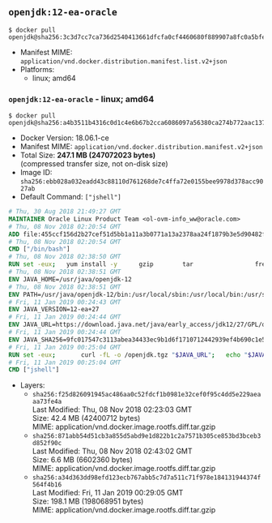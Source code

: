 ## `openjdk:12-ea-oracle`

```console
$ docker pull openjdk@sha256:3c3d7cc7ca736d2540413661dfcfa0cf4460680f889907a8fc0a5bfe1e32a87f
```

-	Manifest MIME: `application/vnd.docker.distribution.manifest.list.v2+json`
-	Platforms:
	-	linux; amd64

### `openjdk:12-ea-oracle` - linux; amd64

```console
$ docker pull openjdk@sha256:a4b3511b4316c0d1c4e6b67b2cca6086097a56380ca274b772aac1378eab3078
```

-	Docker Version: 18.06.1-ce
-	Manifest MIME: `application/vnd.docker.distribution.manifest.v2+json`
-	Total Size: **247.1 MB (247072023 bytes)**  
	(compressed transfer size, not on-disk size)
-	Image ID: `sha256:ebb028a032eadd43c88110d761268de7c4ffa72e0155bee9978d378acc9027ab`
-	Default Command: `["jshell"]`

```dockerfile
# Thu, 30 Aug 2018 21:49:27 GMT
MAINTAINER Oracle Linux Product Team <ol-ovm-info_ww@oracle.com>
# Thu, 08 Nov 2018 02:20:54 GMT
ADD file:455ccf156d2b27cef51d5bb1a11a3b0771a13a2378aa24f1879b3e5d90482f3d in / 
# Thu, 08 Nov 2018 02:20:54 GMT
CMD ["/bin/bash"]
# Thu, 08 Nov 2018 02:38:50 GMT
RUN set -eux; 	yum install -y 		gzip 		tar 				freetype fontconfig 	; 	rm -rf /var/cache/yum
# Thu, 08 Nov 2018 02:38:51 GMT
ENV JAVA_HOME=/usr/java/openjdk-12
# Thu, 08 Nov 2018 02:38:51 GMT
ENV PATH=/usr/java/openjdk-12/bin:/usr/local/sbin:/usr/local/bin:/usr/sbin:/usr/bin:/sbin:/bin
# Fri, 11 Jan 2019 00:24:43 GMT
ENV JAVA_VERSION=12-ea+27
# Fri, 11 Jan 2019 00:24:44 GMT
ENV JAVA_URL=https://download.java.net/java/early_access/jdk12/27/GPL/openjdk-12-ea+27_linux-x64_bin.tar.gz
# Fri, 11 Jan 2019 00:24:44 GMT
ENV JAVA_SHA256=9fc017547c3113abea34433ec9b1d6f1710712442939ef4b690c1e502de2d2cb
# Fri, 11 Jan 2019 00:25:04 GMT
RUN set -eux; 		curl -fL -o /openjdk.tgz "$JAVA_URL"; 	echo "$JAVA_SHA256 */openjdk.tgz" | sha256sum -c -; 	mkdir -p "$JAVA_HOME"; 	tar --extract --file /openjdk.tgz --directory "$JAVA_HOME" --strip-components 1; 	rm /openjdk.tgz; 		ln -sfT "$JAVA_HOME" /usr/java/default; 	ln -sfT "$JAVA_HOME" /usr/java/latest; 	for bin in "$JAVA_HOME/bin/"*; do 		base="$(basename "$bin")"; 		[ ! -e "/usr/bin/$base" ]; 		alternatives --install "/usr/bin/$base" "$base" "$bin" 20000; 	done; 		java -Xshare:dump; 		java --version; 	javac --version
# Fri, 11 Jan 2019 00:25:04 GMT
CMD ["jshell"]
```

-	Layers:
	-	`sha256:f25d826091945ac486aa0c52fdcf1b0981e32cef0f95c4dd5e229aeaaa73fe4a`  
		Last Modified: Thu, 08 Nov 2018 02:23:03 GMT  
		Size: 42.4 MB (42400712 bytes)  
		MIME: application/vnd.docker.image.rootfs.diff.tar.gzip
	-	`sha256:871abb54d51cb3a855d5abd9e1d822b1c2a7571b305ce853bd3bceb3d852f90c`  
		Last Modified: Thu, 08 Nov 2018 02:43:02 GMT  
		Size: 6.6 MB (6602360 bytes)  
		MIME: application/vnd.docker.image.rootfs.diff.tar.gzip
	-	`sha256:a34d363dd98efd123ecb767abb5c7d7a511c71f978e184131944374f564f4b16`  
		Last Modified: Fri, 11 Jan 2019 00:29:05 GMT  
		Size: 198.1 MB (198068951 bytes)  
		MIME: application/vnd.docker.image.rootfs.diff.tar.gzip
